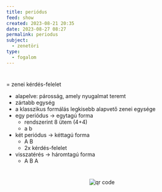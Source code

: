 ```yaml
---
title: periódus
feed: show
created: 2023-08-21 20:35
date: 2023-08-27 08:27
permalink: periodus
subject:
  - zenetöri
type:
  - fogalom
---
```

#
= zenei kérdés-felelet

- alapelve: párosság, amely nyugalmat teremt
- zártabb egység
- a klasszikus formálás legkisebb alapvető zenei egysége
- egy periódus -> egytagú forma
	- rendszerint 8 ütem (4+4)
	- a b
- két periódus -> kéttagú forma
	- A B
	- 2x kérdés-felelet
- visszatérés -> háromtagú forma
	- A B A



#
<p style="text-align: center;"><img src="https://chart.googleapis.com/chart?cht=qr&chl=https://notes.andrasdenes.com/periodus&chs=180x180&choe=UTF-8&chld=L|2" alt="qr code"></p>

